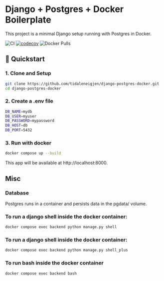 # Django + Postgres + Docker Boilerplate

This project is a minimal Django setup running with Postgres in Docker.

![CI](https://github.com/tidaleneigjen/django-postgres-docker/actions/workflows/ci.yml/badge.svg)
[![codecov](https://codecov.io/gh/tidaleneigjen/django-postgres-docker/branch/main/graph/badge.svg)](https://codecov.io/gh/tidaleneigjen/django-postgres-docker)
![Docker Pulls](https://img.shields.io/docker/pulls/yourdockerhubusername/safetyapp)

## 🚀 Quickstart

### 1. Clone and Setup
```bash
git clone https://github.com/tidaleneigjen/django-postgres-docker.git
cd django-postgres-docker
```

### 2. Create a .env file
```bash
DB_NAME=mydb
DB_USER=myuser
DB_PASSWORD=mypassword
DB_HOST=db
DB_PORT=5432
```

### 3. Run with docker
```bash
docker compose up --build
```

This app will be available at http://localhost:8000.

## Misc

### Database
Postgres runs in a container and persists data in the pgdata/ volume.


### To run a django shell inside the docker container:
```bash
docker compose exec backend python manage.py shell
```

### To run a django shell inside the docker container:
```bash
docker compose exec backend python manage.py shell_plus
```

### To run bash inside the docker container
```bash
docker compose exec backend bash
```
